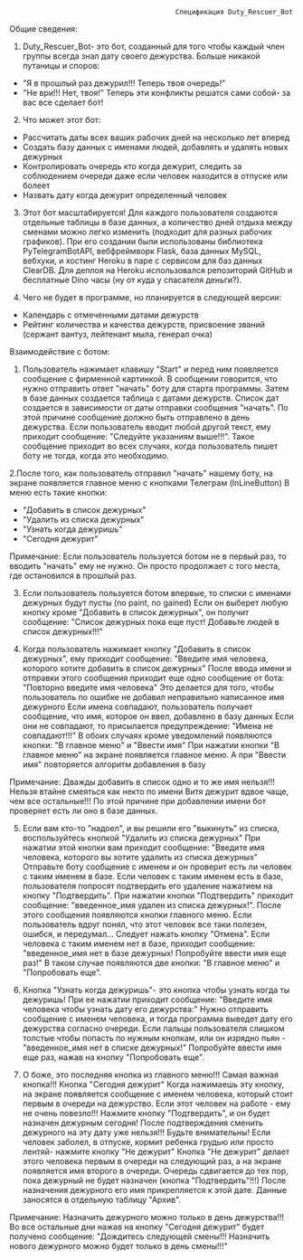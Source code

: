                                              Спецификация Duty_Rescuer_Bot

 
 
 Общие сведения:

1. Duty_Rescuer_Bot- это бот, созданный для того чтобы каждый член группы всегда знал дату своего дежурства. Больше никакой путаницы и споров:
- "Я в прошлый раз дежурил!!! Теперь твоя очередь!"
- "Не ври!!! Нет, твоя!"
Теперь эти конфликты решатся сами собой- за вас все сделает бот!

2. Что может этот бот:
- Рассчитать даты всех ваших рабочих дней на несколько лет вперед
- Создать базу данных с именами людей, добавлять и удалять новых дежурных
- Контролировать очередь кто когда дежурит, следить за соблюдением очереди даже если человек находится в отпуске или болеет 
- Назвать дату когда дежурит определенный человек
 
 3. Этот бот масштабируется! Для каждого пользователя создаются отдельные таблицы в базе данных,
 а количество дней отдыха между сменами можно легко изменить (подходит для разных рабочих графиков). 
 При его создании были использованы библиотека PyTelegramBotAPI, вебфреймворк Flask, база данных MySQL, вебхуки,
 и хостинг Heroku в паре с сервисом для баз данных ClearDB.
 Для деплоя на Heroku использовался репозиторий GitHub и бесплатные Dino часы (ну от куда у спасателя деньги?).
 
 4. Чего не будет в программе, но планируется в следующей версии:
 - Календарь с отмеченными датами дежурств
 - Рейтинг количества и качества дежурств, присвоение званий (сержант вантуз, лейтенант мыла, генерал очка)
 
 
Взаимодействие с ботом:

1. Пользователь нажимает клавишу "Start" и перед ним появляется сообщение с фирменной картинкой. 
В сообщении говорится, что нужно отправить ответ "начать" боту для старта программы.
Затем в базе данных создается таблица с датами дежурств.
Список дат создается в зависимости от даты отправки сообщения "начать". По этой причине сообщение должно быть отправлено в день дежурства.
Если пользователь вводит любой другой текст, ему приходит сообщение: "Следуйте указаниям выше!!!". 
Такое сообщение приходит во всех случаях, когда пользователь пишет боту не тогда, когда это необходимо.

2.После того, как пользователь отправил "начать" нашему боту, на экране появляется главное меню с кнопками Телеграм (InLineButton)
В меню есть такие кнопки: 
- "Добавить в список дежурных"
- "Удалить из списка дежурных"
- "Узнать когда дежуришь"
- "Сегодня дежурит"

Примечание: Если пользователь пользуется ботом не в первый раз, то вводить "начать" ему не нужно. 
Он просто продолжает с того места, где остановился в прошлый раз. 

3. Если пользователь пользуется ботом впервые, то списки с именами дежурных будут пусты (no paint, no gained)
Если он выберет любую кнопку кроме "Добавить в список дежурных", он получит сообщение:
"Список дежурных пока еще пуст! Добавьте людей в список дежурных!!!"

4. Когда пользователь нажимает кнопку "Добавить в список дежурных", ему приходит сообщение:
"Введите имя человека, которого хотите добавить в список дежурных"
После ввода имени и отправки этого сообщения приходит еще одно сообщение от бота:
"Повторно введите имя человека"
Это делается для того, чтобы пользователь по ошибке не добавил неправильно написанное имя дежурного
Если имена совпадают, пользователь получает сообщение, что имя, которое он ввел, добавлено в базу данных
Если они не совпадают, то присылается предупреждение: "Имена не совпадают!!!"
В обоих случаях кроме уведомлений появляются кнопки: "В главное меню" и "Ввести имя"
При нажатии кнопки "В главное меню" на экране появляется главное меню. А при "Ввести имя" повторяется алгоритм  добавления в базу

Примечание: Дважды добавить в список одно и то же имя нельзя!!! 
Нельзя втайне смеяться как некто по имени Витя дежурит вдвое чаще, чем все остальные!!! 
По этой причине при добавлении имени бот проверяет есть ли оно в базе данных.

5. Если вам кто-то "надоел", и вы решили его "выкинуть" из списка, воспользуйтесь кнопкой "Удалить из списка дежурных"
При нажатии этой кнопки вам приходит сообщение: "Введите имя человека, которого вы хотите удалить из списка дежурных"
Отправьте боту сообщение с именем и он проверит есть ли человек с таким именем в базе.
Если человек с таким именем есть в базе, пользователя попросят подтвердить его удаление нажатием на кнопку "Подтвердить".
При нажатии кнопки "Подтвердить" приходит сообщение: "введенное_имя удален из списка дежурных!".
После этого сообщения появляются кнопки главного меню.
Если пользователь вдруг понял, что этот человек все таки полезен, ошибся, и передумал... Следует нажать кнопку "Отмена".
Если человека с таким именем нет в базе, приходит сообщение: "введенное_имя нет в базе дежурных! Попробуйте ввести имя еще раз!"
В таком случае появляются две кнопки: "В главное меню" и "Попробовать еще".

6. Кнопка "Узнать когда дежуришь"- это кнопка чтобы узнать когда ты дежуришь!
При ее нажатии приходит сообщение: "Введите имя человека чтобы узнать дату его дежурства:"
Нужно отправить сообщение с именем человека, и тогда программа выведет дату его дежурства согласно очереди.
Если пальцы пользователя слишком толстые чтобы попасть по нужным кнопкам, или он изрядно пьян - "введенное_имя нет в списке дежурных!"
Попробуйте ввести имя еще раз, нажав на кнопку "Попробовать еще".

7. О боже, это последняя кнопка из главного меню!!! Самая важная кнопка!!! Кнопка "Сегодня дежурит"
Когда нажимаешь эту кнопку, на экране появляется сообщение с именем человека, который стоит первым в очереди на дежурство.
Если этот человек на работе - ему не очень повезло!!! Нажмите кнопку "Подтвердить", и он будет назначен дежурным сегодня!
После подтверждения сменить дежурного на эту дату уже нельзя!!! Будьте внимательны!
Если человек заболел, в отпуске, кормит ребенка грудью или просто лентяй- нажмите кнопку "Не дежурит"
Кнопка "Не дежурит" делает этого человека первым в очереди на следующий раз, а на экране появляется имя второго в очереди. 
Очередь сдвигается до тех пор, пока дежурный не будет назначен (кнопка "Подтвердить"!!!)
После назначения дежурного его имя прикрепляется к этой дате. Данные заносятся в отдельную таблицу "Архив".

Примечание: Назначить дежурного можно только в день дежурства!!!
Во все остальные дни нажав на кнопку "Сегодня дежурит" будет получено сообщение:
"Дождитесь следующей смены!!! Назначить нового дежурного можно будет только в день смены!!!"



 
